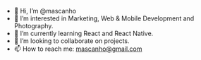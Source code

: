 - 👋 Hi, I’m @mascanho
- 👀 I’m interested in Marketing, Web & Mobile Development and Photography.
- 🌱 I’m currently learning React and React Native.
- 💞️ I’m looking to collaborate on projects.
- 📫 How to reach me: mascanho@gmail.com

<!---
mascanho/mascanho is a ✨ special ✨ repository because its `README.md` (this file) appears on your GitHub profile.
You can click the Preview link to take a look at your changes.
--->
